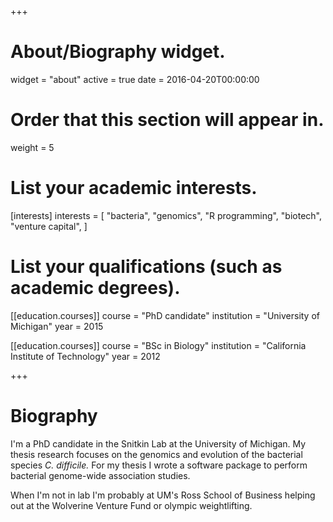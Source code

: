 +++
# About/Biography widget.
widget = "about"
active = true
date = 2016-04-20T00:00:00

# Order that this section will appear in.
weight = 5

# List your academic interests.
[interests]
  interests = [
    "bacteria",
    "genomics",
    "R programming", 
    "biotech", 
    "venture capital", 
  ]

# List your qualifications (such as academic degrees).
[[education.courses]]
  course = "PhD candidate"
  institution = "University of Michigan"
  year = 2015

[[education.courses]]
  course = "BSc in Biology"
  institution = "California Institute of Technology"
  year = 2012
 
+++

# Biography

I'm a PhD candidate in the Snitkin Lab at the University of Michigan. My thesis research focuses on the genomics and evolution of the bacterial species *C. difficile.* For my thesis I wrote a software package to perform bacterial genome-wide association studies. 

When I'm not in lab I'm probably at UM's Ross School of Business helping out at the Wolverine Venture Fund or olympic weightlifting. 
